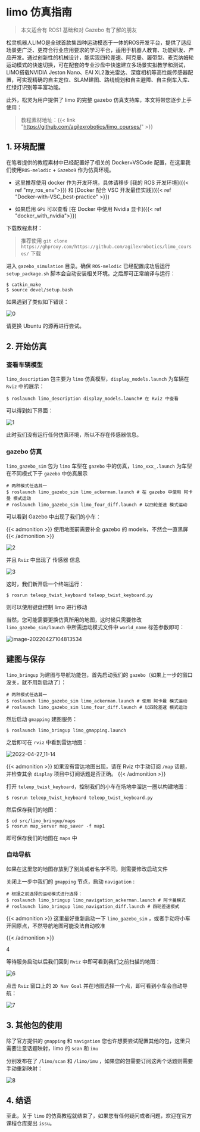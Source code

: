 # limo 仿真指南



> 本文适合有 ROS1 基础和对 Gazebo 有了解的朋友

松灵机器人LIMO是全球首款集四种运动模态于一体的ROS开发平台，提供了适应场景更广泛、更符合行业应用要求的学习平台，适用于机器人教育、功能研发、产品开发。通过创新性的机械设计，能实现四轮差速、阿克曼、履带型、麦克纳姆轮运动模式的快速切换，可在配套的专业沙盘中快速建立多场景实拟教学和测试，LIMO搭载NVIDIA Jeston Nano、EAI XL2激光雷达、深度相机等高性能传感器配置，可实现精确的自主定位、SLAM建图、路线规划和自主避障、自主倒车入库、红绿灯识别等丰富功能。

<!--more-->

此外，松灵为用户提供了 limo 的完整 gazebo 仿真支持库，本文将带您逐步上手使用：

> 教程素材地址：{{< link "https://github.com/agilexrobotics/limo_courses/" >}}

## 1. 环境配置

在笔者提供的教程素材中已经配置好了相关的 Docker+VSCode 配置，在这里我们使用``ROS-melodic`` + `Gazebo9` 作为仿真环境。

- 这里推荐使用 docker 作为开发环境，具体请移步 [我的 ROS 开发环境]({{< ref "my_ros_env">}}) 和 [Docker 配合 VSC 开发最佳实践]({{< ref "Docker-with-VSC_best-practice" >}})

- 如果启用 `GPU` 可以查看 [在 Docker 中使用 Nvidia 显卡]({{< ref "docker_with_nvidia">}}) 

下载教程素材：

> 推荐使用 ``git clone https://ghproxy.com/https://github.com/agilexrobotics/limo_courses/`` 下载

进入 ``gazebo_simulation`` 目录。确保 `ROS-melodic` 已经配置成功后运行 `setup_package.sh` 脚本会自动安装相关环境。之后即可正常编译与运行：

```shell
$ catkin_make
$ source devel/setup.bash
```

如果遇到了类似如下错误：

![0](images/0.png)

请更换 Ubuntu 的源再进行尝试。

## 2. 开始仿真

### 查看车辆模型

`limo_description` 包主要为 `limo` 仿真模型，`display_models.launch` 为车辆在` Rviz` 中的展示：

```shell
$ roslaunch limo_description display_models.launch# 在 Rviz 中查看
```

可以得到如下界面：

![1](images/1.png)

此时我们没有运行任何仿真环境，所以不存在传感器信息。

### gazebo 仿真 

`limo_gazebo_sim` 包为 `limo` 车型在 `gazebo` 中的仿真，`limo_xxx_.launch` 为车型在不同模式下于 `gazebo` 中仿真展示

```shell
# 两种模式任选其一
$ roslaunch limo_gazebo_sim limo_ackerman.launch # 在 gazebo 中使用 阿卡曼 模式运动
# roslaunch limo_gazebo_sim limo_four_diff.launch # 以四轮差速 模式运动
```

可以看到 Gazebo 中出现了我们的小车：

{{< admonition >}}
使用地图前需要补全 gazebo 的 models，不然会一直黑屏
{{< /admonition >}}

![2](images/2.png)

并且 `Rviz` 中出现了 传感器 信息

![3](images/3.png)

这时，我们新开启一个终端运行：

```shell
$ rosrun teleop_twist_keyboard teleop_twist_keyboard.py 
```

则可以使用键盘控制 limo 进行移动

当然，您可能需要更换仿真所用的地图，这时候只需要修改 `limo_gazebo_sim/launch` 中所需运动模式文件中 `world_name` 标签参数即可：

![image-20220427104813534](images/4.png)

## 建图与保存

``limo_bringup`` 为建图与导航功能包，首先启动我们的 `gazebo`（如果上一步的窗口没关，就不用新启动了）：

```shell
# 两种模式任选其一
$ roslaunch limo_gazebo_sim limo_ackerman.launch # 使用 阿卡曼 模式运动
# roslaunch limo_gazebo_sim limo_four_diff.launch # 以四轮差速 模式运动
```

然后启动 ``gmapping`` 建图服务：

```shell
$ roslaunch limo_bringup limo_gmapping.launch
```

之后即可在 ``rviz`` 中看到雷达地图：

![2022-04-27_11-14](images/5.png)

{{< admonition >}}
如果没有雷达地图出现，请在 Rviz 中手动订阅 `/map` 话题，并检查其余 `display` 项目中订阅话题是否正确。
{{< /admonition >}}

打开 ``teleop_twist_keyboard``，控制我们的小车在场地中溜达一圈以构建地图：

```shell
$ rosrun teleop_twist_keyboard teleop_twist_keyboard.py 
```

然后保存我们的地图：

```shell
$ cd src/limo_bringup/maps
$ rosrun map_server map_saver -f map1
```

即可保存我们的地图在 `maps` 中

### 自动导航

如果在这里您的地图存放到了别处或者名字不同，则需要修改启动文件 

关闭上一步中我们的 `gmapping` 节点，启动 `navigation` :

```shell
# 根据之前选择的运动模式进行选择：
$ roslaunch limo_bringup limo_navigation_ackerman.launch # 阿卡曼模式
# roslaunch limo_bringup limo_navigation_diff.launch # 四轮差速模式
```

{{< admonition >}}
这里最好重新启动一下 `limo_gazebo_sim` ，或者手动将小车开回原点，不然导航地图可能没法自动校准

{{< /admonition >}}

4

等待服务启动以后我们回到 `Rviz` 中即可看到我们之前扫描的地图：

![6](images/6.png)

点击 `Rviz` 窗口上的  `2D Nav Goal` 并在地图选择一个点，即可看到小车会自动导航：

![7](images/7.jpg)

## 3. 其他包的使用

除了官方提供的 `gmapping` 和 `navigation` 您也许想要尝试配置其他的包，这里只需要注意话题映射，limo 的 `scan` 和 `imu`

分别发布在了 `/limo/scan` 和 `/limo/imu` ，如果您的包需要订阅这两个话题则需要手动重新映射：

![8](images/8.png)

## 4. 结语

至此，关于 ``limo`` 的仿真教程就结束了，如果您有任何疑问或者问题，欢迎在官方课程仓库提出 `issu`。

